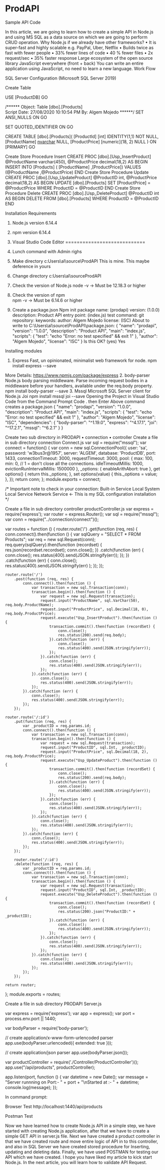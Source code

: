 # ProdAPI
Sample API Code

In this article, we are going to learn how to create a simple API in Node.js and using MS SQL as a data source on which we are going to perform CRUD operation.
Why Node.js if we already have other frameworks?
•	It is super-fast and highly scalable e.g. PayPal, Uber, Netflix
•	Builds twice as fast with fewer people
•	33% fewer lines of code
•	40 % fewer files
•	2x request/sec
•	35% faster response
Large ecosystem of the open source library
JavaScript everywhere (front + back)
You can write an entire application using JavaScript, no need to learn a new language.
 Work Flow
 
 

SQL Server Configuration (Microsoft SQL Server 2019)

 
 
 


Create Table

USE [ProductDB]
GO

/****** 
Object:  Table [dbo].[Products]    
Script Date: 27/08/2020 10:10:54 PM 
By: Algem Mojedo
******/
SET ANSI_NULLS ON
GO

SET QUOTED_IDENTIFIER ON
GO

CREATE TABLE [dbo].[Products](
	[ProductId] [int] IDENTITY(1,1) NOT NULL,
	[ProductName] [nvarchar](450) NULL,
	[ProductPrice] [numeric](18, 2) NULL
) ON [PRIMARY]
GO

Create Store Procedure Insert
CREATE PROC [dbo].[Usp_InsertProduct]
@ProductName varchar(450),
@ProductPrice decimal(18,2)
AS
BEGIN
INSERT INTO [Products]
	( [ProductName]
 	,[ProductPrice])
VALUES
	(@ProductName
	,@ProductPrice)
END
Create Store Procedure Update
CREATE PROC [dbo].[Usp_UpdateProduct]
@ProductID int,
@ProductPrice decimal(18,2)
AS
BEGIN
	UPDATE [dbo].[Products]
	SET [ProductPrice] = @ProductPrice
	WHERE ProductID = @ProductID
END
Create Store Procedure Delete
CREATE PROC [dbo].[Usp_DeleteProduct]
@ProductID int
AS
BEGIN
	DELETE FROM [dbo].[Products]
     WHERE ProductID = @ProductID
END


Installation Requirements
1.  Node.js version 6.14.4
2.  npm version 6.14.4
3.  Visual Studio Code Editor
============================

1. Lunch command with Admin righs
2. Make directory c:Users\al\source\ProdAPI   		This is mine.  This maybe deference in yours
 3. Change directory c:Users\al\sourceProdAPI
4. Check the version of Node.js 
	node -v 				 -> Must be 12.18.3 or higher
5. Check the version of npm  
	npm -v  				-> Must be 6.14.6 or higher
6. Create a package.json
   	 Npm init
package name: (prodapi)
version: (1.0.0)
description: Product API
entry point: (index.js)
test command:
git repository:
keywords:
author: Algem Mojedo
license: (ISC)
About to write to C:\Users\al\source\ProdAPI\package.json:
{
  "name": "prodapi",
  "version": "1.0.0",
  "description": "Product API",
  "main": "index.js",
  "scripts": {
    "test": "echo \"Error: no test specified\" && exit 1"
  },
  "author": "Algem Mojedo",
  "license": "ISC"
}
Is this OK? (yes) Yes

Installing modules
1.	Express
Fast, un opinionated, minimalist web framework for node.
	npm install express --save

More Details: https://www.npmjs.com/package/express
2.	body-parser
Node.js body parsing middleware.
Parse incoming request bodies in a middleware before your handlers, available under
the req.body property.
  	npm install body-parser --save
3.	Mssql
Microsoft SQL Server client for Node.js Joi
npm install mssql joi  --save
Opening the Project in Visual Studio Code from the Command Prompt
Code . 
then  Enter
Above command creates a package.json
{
  "name": "prodapi",
  "version": "1.0.0",
  "description": "Product API",
  "main": "index.js",
  "scripts": {
    "test": "echo \"Error: no test specified\" && exit 1"
  },
  "author": "Algem Mojedo",
  "license": "ISC",
  "dependencies": {
    "body-parser": "^1.19.0",
    "express": "^4.17.1",
    "joi": "^17.2.1",
    "mssql": "^6.2.1"
  }
}


Create two sub directory in PRODAPI
•	connection
•	controller
Create a file in sub directory connection
Connect.js
var sql = require("mssql");
var connect = function()
{ 
    var conn = new sql.ConnectionPool({
        user: 'sa',
        password: 'w3bus3r@1957',
        server: 'ALGEM',
        database: 'ProductDB',
        port: 1433,
        connectionTimeout: 3000,
        requestTimeout: 3000,
        pool: {
            max: 100,
            min: 0, // 1 = don't close all the connections.
            idleTimeoutMillis: 1000,
            evictionRunIntervalMillis: 1500000
        },
        _options: {
            enableArithAbort: true
        },
        get options() {
            return this._options;
        },
        set options(value) {
            this._options = value;
        },
    });
    return conn;
};
module.exports = connect;

/*
Important note to check in your connection:
Built-in Service
    Local System
    Local Service
    Network Service <- This is my SQL configuration installation
*/


Create a file in sub directory controller
productController.js
var express = require('express');
var router = express.Router();
var sql = require("mssql");
var conn = require("../connection/connect")();

var routes = function () {
    router.route('/')
        .get(function (req, res) {
            conn.connect().then(function () {
                var sqlQuery = "SELECT * FROM Products";
                var req = new sql.Request(conn);
                req.query(sqlQuery).then(function (recordset) {
                    res.json(recordset.recordset);
                    conn.close();
                })
                    .catch(function (err) {
                        conn.close();
                        res.status(400).send(JSON.stringify(err));
                    });
            })
                .catch(function (err) {
                    conn.close();
                    res.status(400).send(JSON.stringify(err) );
                });
        });

    router.route('/')
        .post(function (req, res) {
            conn.connect().then(function () {
                var transaction = new sql.Transaction(conn);
                transaction.begin().then(function () {
                    var request = new sql.Request(transaction);
                    request.input("ProductName", sql.VarChar(50), req.body.ProductName);
                    request.input("ProductPrice", sql.Decimal(18, 0), req.body.ProductPrice);
                    request.execute("Usp_InsertProduct").then(function () {
                        transaction.commit().then(function (recordSet) {
                            conn.close();
                            res.status(200).send(req.body);
                        }).catch(function (err) {
                            conn.close();
                            res.status(400).send(JSON.stringify(err));
                        });
                    }).catch(function (err) {
                        conn.close();
                        res.status(400).send(JSON.stringify(err));
                    });
                }).catch(function (err) {
                    conn.close();
                    res.status(400).send(JSON.stringify(err));
                });
            }).catch(function (err) {
                conn.close();
                res.status(400).send(JSON.stringify(err));
            });
        });

    router.route('/:id')
        .put(function (req, res) {
            var _productID = req.params.id;
            conn.connect().then(function () {
                var transaction = new sql.Transaction(conn);
                transaction.begin().then(function () {
                    var request = new sql.Request(transaction);
                    request.input("ProductID", sql.Int, _productID);
                    request.input("ProductPrice", sql.Decimal(18, 2), req.body.ProductPrice);
                    request.execute("Usp_UpdateProduct").then(function () {
                        transaction.commit().then(function (recordSet) {
                            conn.close();
                            res.status(200).send(req.body);
                        }).catch(function (err) {
                            conn.close();
                            res.status(400).send(JSON.stringify(err));
                        });
                    }).catch(function (err) {
                        conn.close();
                        res.status(400).send(JSON.stringify(err));
                    });
                }).catch(function (err) {
                    conn.close();
                    res.status(400).send(JSON.stringify(err));
                });
            }).catch(function (err) {
                conn.close();
                res.status(400).send(JSON.stringify(err));
            });
        });

        router.route('/:id')
        .delete(function (req, res) {
            var _productID = req.params.id;
            conn.connect().then(function () {
                var transaction = new sql.Transaction(conn);
                transaction.begin().then(function () {
                    var request = new sql.Request(transaction);
                    request.input("ProductID", sql.Int, _productID);
                    request.execute("Usp_DeleteProduct").then(function () {
                        transaction.commit().then(function (recordSet) {
                            conn.close();
                            res.status(200).json("ProductID:" + _productID);
                        }).catch(function (err) {
                            conn.close();
                            res.status(400).send(JSON.stringify(err));
                        });
                    }).catch(function (err) {
                        conn.close();
                        res.status(400).send(JSON.stringify(err));
                    });
                }).catch(function (err) {
                    conn.close();
                    res.status(400).send(JSON.stringify(err));
                });
            });
        });

    return router;
};
module.exports = routes;

Create a file in sub directory PRODAPI
Server.js

var express = require('express');
var app = express();
var port = process.env.port || 1440;

var bodyParser = require('body-parser');

// create application/x-www-form-urlencoded parser
app.use(bodyParser.urlencoded({ extended: true }));

// create application/json parser
app.use(bodyParser.json());

var productController = require('./Controller/ProductController')();
app.use("/api/products", productController);

app.listen(port, function () {
    var datetime = new Date();
    var message = "Server runnning on Port:- " + port + "\nStarted at :- " + datetime;
    console.log(message);
});


In command prompt:
 
Browser Test
http://localhost:1440/api/products
 

Postman Test

 
 

 

 
 
Now we have learned how to create Node.js API in a simple step, we have started with creating Node.js application, after that we have to create a simple GET API in server.js file. Next we have created a product controller in that we have created route and move entire logic of API in to this controller, and also in SQL Server we have created stored procedure for Inserting, updating and deleting data. Finally, we have used POSTMAN for testing our API which we have created.
I hope you have liked my article to kick start Node.js. In the next article, you will learn how to validate API Request.











